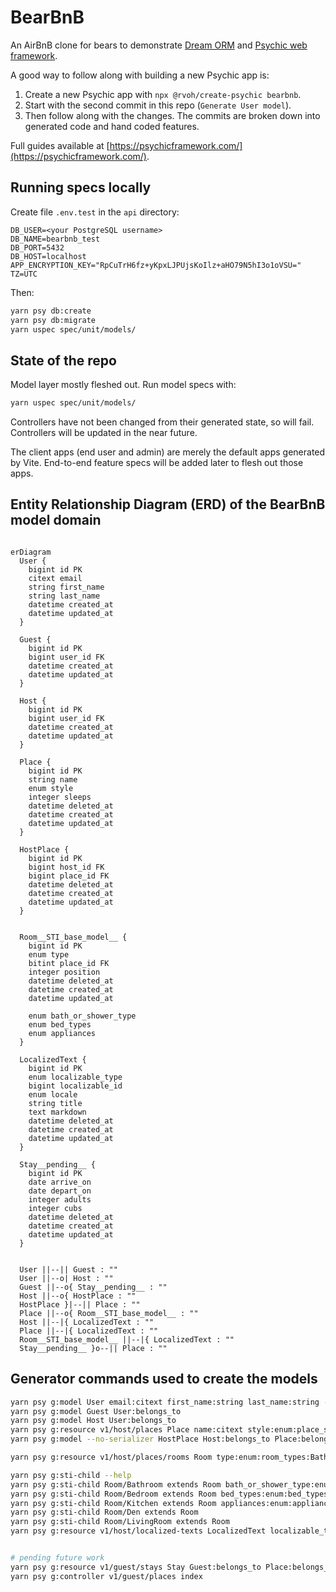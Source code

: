 # BearBnB

An AirBnB clone for bears to demonstrate [Dream ORM](https://github.com/rvohealth/dream) and [Psychic web framework](https://github.com/rvohealth/psychic).

A good way to follow along with building a new Psychic app is:
1. Create a new Psychic app with `npx @rvoh/create-psychic bearbnb`.
2. Start with the second commit in this repo (`Generate User model`).
3. Then follow along with the changes. The commits are broken down into generated code and hand coded features.

Full guides available at [https://psychicframework.com/](https://psychicframework.com/).

## Running specs locally

Create file `.env.test` in the `api` directory:

```
DB_USER=<your PostgreSQL username>
DB_NAME=bearbnb_test
DB_PORT=5432
DB_HOST=localhost
APP_ENCRYPTION_KEY="RpCuTrH6fz+yKpxLJPUjsKoIlz+aHO79N5hI3o1oVSU="
TZ=UTC
```

Then:

```bash
yarn psy db:create
yarn psy db:migrate
yarn uspec spec/unit/models/
```

## State of the repo

Model layer mostly fleshed out. Run model specs with:
```bash
yarn uspec spec/unit/models/
```

Controllers have not been changed from their generated state, so will fail. Controllers will be updated in the near future.

The client apps (end user and admin) are merely the default apps generated by Vite. End-to-end feature specs will be added later to flesh out those apps.

## Entity Relationship Diagram (ERD) of the BearBnB model domain

```mermaid

erDiagram
  User {
    bigint id PK
    citext email
    string first_name
    string last_name
    datetime created_at
    datetime updated_at
  }

  Guest {
    bigint id PK
    bigint user_id FK
    datetime created_at
    datetime updated_at
  }

  Host {
    bigint id PK
    bigint user_id FK
    datetime created_at
    datetime updated_at
  }

  Place {
    bigint id PK
    string name
    enum style
    integer sleeps
    datetime deleted_at
    datetime created_at
    datetime updated_at
  }

  HostPlace {
    bigint id PK
    bigint host_id FK
    bigint place_id FK
    datetime deleted_at
    datetime created_at
    datetime updated_at
  }


  Room__STI_base_model__ {
    bigint id PK
    enum type
    bitint place_id FK
    integer position
    datetime deleted_at
    datetime created_at
    datetime updated_at

    enum bath_or_shower_type
    enum bed_types
    enum appliances
  }

  LocalizedText {
    bigint id PK
    enum localizable_type
    bigint localizable_id
    enum locale
    string title
    text markdown
    datetime deleted_at
    datetime created_at
    datetime updated_at
  }

  Stay__pending__ {
    bigint id PK
    date arrive_on
    date depart_on
    integer adults
    integer cubs
    datetime deleted_at
    datetime created_at
    datetime updated_at
  }


  User ||--|| Guest : ""
  User ||--o| Host : ""
  Guest ||--o{ Stay__pending__ : ""
  Host ||--o{ HostPlace : ""
  HostPlace }|--|| Place : ""
  Place ||--o{ Room__STI_base_model__ : ""
  Host ||--|{ LocalizedText : ""
  Place ||--|{ LocalizedText : ""
  Room__STI_base_model__ ||--|{ LocalizedText : ""
  Stay__pending__ }o--|| Place : ""
```

## Generator commands used to create the models

```bash
yarn psy g:model User email:citext first_name:string last_name:string --no-serializer
yarn psy g:model Guest User:belongs_to
yarn psy g:model Host User:belongs_to
yarn psy g:resource v1/host/places Place name:citext style:enum:place_styles:cottage,cabin,lean_to,treehouse,tent,cave,dump sleeps:integer deleted_at:datetime
yarn psy g:model --no-serializer HostPlace Host:belongs_to Place:belongs_to deleted_at:datetime

yarn psy g:resource v1/host/places/rooms Room type:enum:room_types:Bathroom,Bedroom,Kitchen,Den,LivingRoom,Garage Place:belongs_to position:integer deleted_at:datetime

yarn psy g:sti-child --help
yarn psy g:sti-child Room/Bathroom extends Room bath_or_shower_type:enum:bath_or_shower_types:bath,shower,bath_and_shower,none
yarn psy g:sti-child Room/Bedroom extends Room bed_types:enum:bed_types:twin,bunk,queen,king,cot,sofabed
yarn psy g:sti-child Room/Kitchen extends Room appliances:enum:appliance_types:stove,oven,microwave,dishwasher
yarn psy g:sti-child Room/Den extends Room
yarn psy g:sti-child Room/LivingRoom extends Room
yarn psy g:resource v1/host/localized-texts LocalizedText localizable_type:enum:localized_types:Host,Place,Room localizable_id:bigint locale:enum:locales:en-US,es-ES title:string markdown:text deleted_at:datetime


# pending future work
yarn psy g:resource v1/guest/stays Stay Guest:belongs_to Place:belongs_to arrive_on:date depart_on:date adults:integer cubs:integer
yarn psy g:controller v1/guest/places index
```
